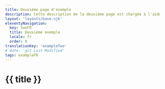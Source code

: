 ```yaml
---
title: Deuxième page d'exemple
description: Cette description de la deuxième page est chargée à l'aide de collections
layout: 'layouts/base.njk'
eleventyNavigation:
  key: twoFR
  title: Deuxième exemple
  locale: fr
  order: 0
translationKey: 'exampleTwo'
# date: 'git Last Modified'
tags: exampleFR
---
```


# {{ title }}
